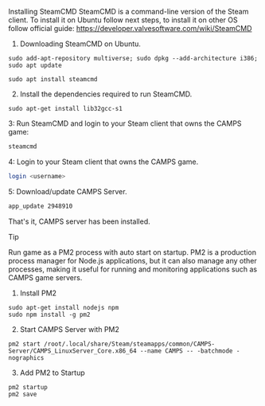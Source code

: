 Installing SteamCMD
SteamCMD is a command-line version of the Steam client. 
To install it on Ubuntu follow next steps, to install it on other OS follow official guide: https://developer.valvesoftware.com/wiki/SteamCMD

1. Downloading SteamCMD on Ubuntu.
```
sudo add-apt-repository multiverse; sudo dpkg --add-architecture i386; sudo apt update
```
```
sudo apt install steamcmd
```
2. Install the dependencies required to run SteamCMD.
```
sudo apt-get install lib32gcc-s1
```
3: Run SteamCMD and login to your Steam client that owns the CAMPS game:
```bash
steamcmd
```
4: Login to your Steam client that owns the CAMPS game.
```bash
login <username>
```
5: Download/update CAMPS Server.
```bash
app_update 2948910
```
That's it, CAMPS server has been installed.

> [!TIP]
Run game as a PM2 process with auto start on startup.
PM2 is a production process manager for Node.js applications, but it can also manage any other processes, making it useful for running and monitoring applications such as CAMPS game servers.

1. Install PM2
```
sudo apt-get install nodejs npm
sudo npm install -g pm2
```
2. Start CAMPS Server with PM2
```
pm2 start /root/.local/share/Steam/steamapps/common/CAMPS-Server/CAMPS_LinuxServer_Core.x86_64 --name CAMPS -- -batchmode -nographics
```
3. Add PM2 to Startup
```
pm2 startup
pm2 save
```
